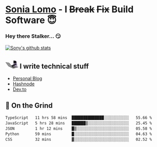 # [Sonia Lomo](https://sonylomo.github.io/) - I ~~Break~~ ~~Fix~~ Build Software 😇
### Hey there Stalker... 😏 

<a href="https://github.com/sonylomo/github-readme-stats">
  <img align="center" src="https://media.giphy.com/media/lU05nFSW6Y2A/giphy.gif" alt="Sony's github stats" />
</a>

## <img src="assets/devcat.gif" width="40"> I write technical stuff
- [Personal Blog](https://www.sonylomo.dev/blog)
- [Hashnode](https://sonylomo.hashnode.dev/)
- [Dev.to](https://dev.to/sonylomo)

## 🤡 On the Grind
<!--START_SECTION:waka-->

```txt
TypeScript   11 hrs 58 mins  ██████████████░░░░░░░░░░░   55.66 %
JavaScript   5 hrs 28 mins   ██████▒░░░░░░░░░░░░░░░░░░   25.45 %
JSON         1 hr 12 mins    █▒░░░░░░░░░░░░░░░░░░░░░░░   05.58 %
Python       59 mins         █░░░░░░░░░░░░░░░░░░░░░░░░   04.63 %
CSS          32 mins         ▓░░░░░░░░░░░░░░░░░░░░░░░░   02.52 %
```

<!--END_SECTION:waka-->
